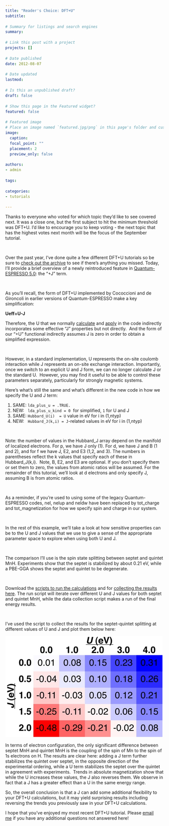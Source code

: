 ```yaml
---
title: "Reader's Choice: DFT+U"
subtitle: 

# Summary for listings and search engines
summary: 

# Link this post with a project
projects: []

# Date published
date: 2012-08-07

# Date updated
lastmod: 

# Is this an unpublished draft?
draft: false

# Show this page in the Featured widget?
featured: false

# Featured image
# Place an image named `featured.jpg/png` in this page's folder and customize its options here.
image:
  caption: 
  focal_point: ""
  placement: 2
  preview_only: false

authors:
- admin

tags:

categories:
- tutorials

---
```

Thanks to everyone who voted for which topic they’d like to see covered next. It was a close one, but the first subject to hit the minimum threshold was DFT+U. I’d like to encourage you to keep voting - the next topic that has the highest votes next month will be the focus of the September tutorial. 


 


Over the past year, I’ve done quite a few different DFT+U tutorials so be sure to [check out the archive](../) to see if there’s anything you missed. Today, I’ll provide a brief overview of a newly reintroduced feature in [Quantum-ESPRESSO 5.0](http://qe-forge.org/gf/project/q-e/ "http://qe-forge.org/frs/?group_id=10&release_id=116"): the “+J” term.


 


As you’ll recall, the form of DFT+U implemented by Cococcioni and de Gironcoli in earlier versions of Quantum-ESPRESSO make a key simplification:


**Ueff=U-J**


Therefore, the U that we normally [calculate](../2011-11-15-calculating-hubbard-u-periodic-systems "Calculating Hubbard U for periodic systems") and [apply](../2011-10-18-right-hubbard-u-any-element "The right Hubbard U for any element") in the code indirectly incorporates some effective “J” properties but not directly.  And the form of our “+U” functional indirectly assumes J is zero in order to obtain a simplified expression. 


 


However, in a standard implementation, U represents the on-site coulomb interaction while J represents an on-site exchange interaction. Importantly, once we switch to an explicit U and J form, we can no longer calculate J or the standard U.  However, you may find it useful to be able to control these parameters separately, particularly for strongly magnetic systems.


Here’s what’s still the same and what’s different in the new code in how we specify the U and J term:

1. SAME: `lda_plus_u = .TRUE.`
2. NEW:   `lda_plus_u_kind = 0`  for simplified, `1` for U and J
3. SAME:  `Hubbard_U(i)  = U` value in eV for i in (1,ntyp)
4. NEW:   `Hubbard_J(k,i) = J`-related values in eV for i in (1,ntyp)

 


Note: the number of values in the Hubbard\_J array depend on the manifold of localized electrons. For p, we have J only (1). For d, we have J and B (1 and 2), and for f we have J, E2, and E3 (1,2, and 3). The numbers in parentheses reflect the k values that specify each of these in Hubbard\_J(k,i).  Note, B, E2, and E3 are optional. If you don’t specify them or set them to zero, the values from atomic ratios will be assumed. For the remainder of this tutorial, we’ll look at d electrons and only specify J, assuming B is from atomic ratios.


 


As a reminder, if you’re used to using some of the legacy Quantum-ESPRESSO codes, nel, nelup and neldw have been replaced by tot\_charge and tot\_magnetization for how we specify spin and charge in our system.


 


In the rest of this example, we’ll take a look at how sensitive properties can be to the U and J values that we use to give a sense of the appropriate parameter space to explore when using both U and J.


 


The comparison I’ll use is the spin state splitting between septet and quintet MnH. Experiments show that the septet is stabilized by about 0.21 eV, while a PBE-GGA shows the septet and quintet to be degenerate.  


 


Download the [scripts to run the calculations](script-uandj.sh "run script") and for [collecting the results here](script-collect.sh "collection script"). The run script will iterate over different U and J values for both septet and quintet MnH, while the data collection script makes a run of the final energy results. 


 


I’ve used the script to collect the results for the septet-quintet splitting at different values of U and J and plot them below here:

![](u-grid.jpg)

In terms of electron configuration, the only significant difference between septet MnH and quintet MnH is the coupling of the spin of Mn to the spin of 1s electrons on H. The results are clear here: adding a J term further stabilizes the quintet over septet, in the opposite direction of the experimental ordering, while a U term stabilizes the septet over the quintet in agreement with experiments.  Trends in absolute magnetization show that while the U increases these values, the J also reverses them. We observe in fact that a J has a greater effect than a U in the same energy range.

So, the overall conclusion is that a J can add some additional flexibility to your DFT+U calculations, but it may yield surprising results including reversing the trends you previously saw in your DFT+U calculations.  


I hope that you’ve enjoyed my most recent DFT+U tutorial. Please [email me](mailto:hjkulik@mit.edu?subject=Questions%20about%20Reader's%20Choice%20DFT+U%20Tutorial "mailto:hjkulik@mit.edu?subject=Questions about Reader's Choice DFT+U Tutorial") if you have any additional questions not answered here!


